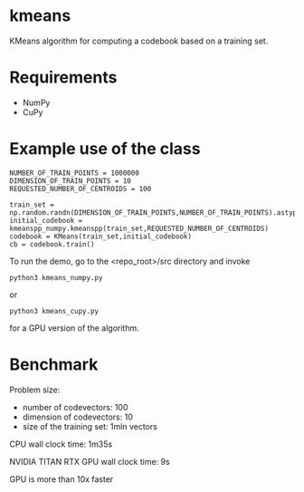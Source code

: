 # kmeans
KMeans algorithm for computing a codebook based on a training set.

# Requirements

* NumPy
* CuPy

# Example use of the class

```
NUMBER_OF_TRAIN_POINTS = 1000000                                                                                                                                                                        
DIMENSION_OF_TRAIN_POINTS = 10                                                                                                                                                                             
REQUESTED_NUMBER_OF_CENTROIDS = 100               

train_set = np.random.randn(DIMENSION_OF_TRAIN_POINTS,NUMBER_OF_TRAIN_POINTS).astype(np.float32)                                                                                                                                                      
initial_codebook = kmeanspp_numpy.kmeanspp(train_set,REQUESTED_NUMBER_OF_CENTROIDS)                                                                                                                                                                           
codebook = KMeans(train_set,initial_codebook)                                                                                                                                                                                                           
cb = codebook.train()         
```

To run the demo, go to the <repo_root>/src directory and invoke

```
python3 kmeans_numpy.py
```

or

```
python3 kmeans_cupy.py
```

for a GPU version of the algorithm.

# Benchmark
Problem size:
* number of codevectors: 100
* dimension of codevectors: 10
* size of the training set: 1mln vectors

CPU wall clock time: 1m35s

NVIDIA TITAN RTX GPU wall clock time: 9s

GPU is more than 10x faster
